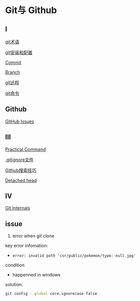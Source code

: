 # Git与 Github

## I

[git术语](Git_Concept.md)

[git安装和配置](Git_Install_And_Use.md)

[Commit](Git_Commit.md)

[Branch](Git_Branch.md)

[git远程](Git_Remote.md)

[git命令](Git_Command.md)

## Github

[GitHub Issues](GitHub_Issues.md)

## III

[Practical Command](Git_Useful_Command.md)

[.gitignore文件](Git_Ignore.md)

[Github搜索技巧](Github_Search_Skills.md)

[Detached head](Git_Detached_Head.md)

## IV

[Git Internals](Git_Internals.md)

## issue

1. error when git clone

key error infomation:

- `error: invalid path 'csr/public/pokemon/type:-null.jpg'`

condition

- happenned in windows

solution:

```sh
git config --global core.ignorecase false
```

